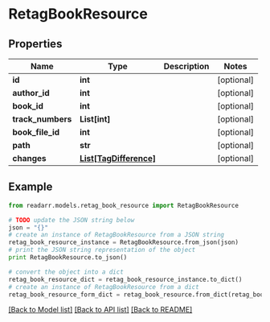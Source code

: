 # RetagBookResource


## Properties
Name | Type | Description | Notes
------------ | ------------- | ------------- | -------------
**id** | **int** |  | [optional] 
**author_id** | **int** |  | [optional] 
**book_id** | **int** |  | [optional] 
**track_numbers** | **List[int]** |  | [optional] 
**book_file_id** | **int** |  | [optional] 
**path** | **str** |  | [optional] 
**changes** | [**List[TagDifference]**](TagDifference.md) |  | [optional] 

## Example

```python
from readarr.models.retag_book_resource import RetagBookResource

# TODO update the JSON string below
json = "{}"
# create an instance of RetagBookResource from a JSON string
retag_book_resource_instance = RetagBookResource.from_json(json)
# print the JSON string representation of the object
print RetagBookResource.to_json()

# convert the object into a dict
retag_book_resource_dict = retag_book_resource_instance.to_dict()
# create an instance of RetagBookResource from a dict
retag_book_resource_form_dict = retag_book_resource.from_dict(retag_book_resource_dict)
```
[[Back to Model list]](../README.md#documentation-for-models) [[Back to API list]](../README.md#documentation-for-api-endpoints) [[Back to README]](../README.md)


